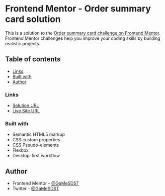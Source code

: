 # Frontend Mentor - Order summary card solution

This is a solution to the [Order summary card challenge on Frontend Mentor](https://www.frontendmentor.io/challenges/order-summary-component-QlPmajDUj). Frontend Mentor challenges help you improve your coding skills by building realistic projects.

## Table of contents

- [Links](#links)
- [Built with](#built-with)
- [Author](#author)

### Links

- [Solution URL](https://www.frontendmentor.io/solutions/ordersummarycomponent-with-simple-html-and-css-jAGjPDfU6d)
- [Live Site URL](https://gamesdst.github.io/order-summary-component/)

### Built with

- Semantic HTML5 markup
- CSS custom properties
- CSS Pseudo-elements
- Flexbox
- Desktop-first workflow

## Author

- Frontend Mentor - [@GaMeSDST](https://www.frontendmentor.io/profile/GaMeSDST)
- Twitter - [@GaMeSDST](https://twitter.com/GaMeSDST)
